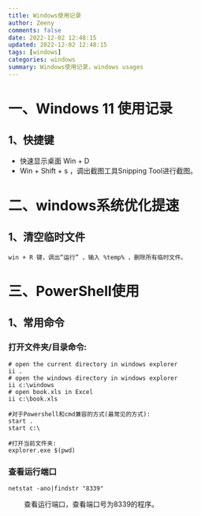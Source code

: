 ```yaml
---
title: Windows使用记录
author: Zeeny
comments: false
date: 2022-12-02 12:48:15
updated: 2022-12-02 12:48:15
tags: [windows]
categories: windows
summary: Windows使用记录，windows usages
---
```


# 一、Windows 11 使用记录

## 1、快捷键

- 快速显示桌面  Win + D
- Win + Shift + s  ，调出截图工具Snipping Tool进行截图。





# 二、windows系统优化提速

## 1、清空临时文件

  	win + R 键，调出“运行” ，输入 %temp% ，删除所有临时文件。



# 三、PowerShell使用

## 1、常用命令

### 打开文件夹/目录命令:

```
# open the current directory in windows explorer
ii .
# open the windows directory in windows explorer
ii c:\windows 
# open book.xls in Excel
ii c:\book.xls 

#对于Powershell和cmd兼容的方式(最常见的方式):
start .
start c:\

#打开当前文件夹:
explorer.exe $(pwd)
```



### 查看运行端口

```
netstat -ano|findstr "8339"
```

​	&emsp;&emsp;查看运行端口，查看端口号为8339的程序。



